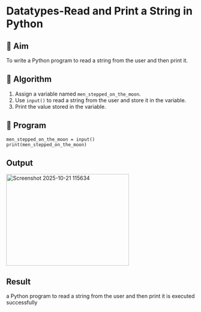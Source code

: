 # Datatypes-Read and Print a String in Python

## 🎯 Aim
To write a Python program to read a string from the user and then print it.

## 🧠 Algorithm
1. Assign a variable named `men_stepped_on_the_moon`.
2. Use `input()` to read a string from the user and store it in the variable.
3. Print the value stored in the variable.

## 🧾 Program
```
men_stepped_on_the_moon = input()
print(men_stepped_on_the_moon)
```
## Output
<img width="327" height="244" alt="Screenshot 2025-10-21 115634" src="https://github.com/user-attachments/assets/89953d37-9f9e-4a8d-be2b-fde33fb18f17" />


## Result
 a Python program to read a string from the user and then print it is executed successfully
